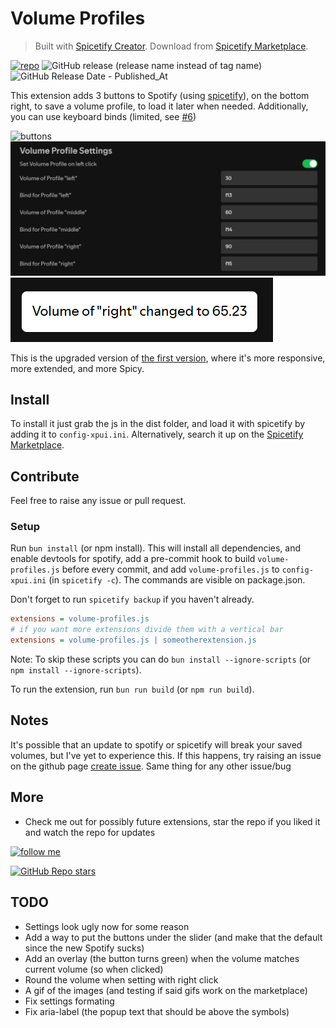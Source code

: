 # Volume Profiles

> Built with [Spicetify Creator](https://github.com/FlafyDev/spicetify-creator). Download from [Spicetify Marketplace](https://github.com/CharlieS1103/spicetify-marketplace).

[![repo](https://img.shields.io/badge/notPlancha/volume--profiles--v2-272829?logo=github)](https://github.com/notPlancha/Volume-Profiles-Spicetify-Extension-v2)
![GitHub release (release name instead of tag name)](https://img.shields.io/github/v/release/notPlancha/volume-profiles-v2)
![GitHub Release Date - Published_At](https://img.shields.io/github/release-date/notPlancha/volume-profiles-v2)

This extension adds 3 buttons to Spotify (using [spicetify](https://github.com/spicetify/spicetify-cli)), on the bottom right, to save a volume profile, to load it later when needed.
Additionally, you can use keyboard binds (limited, see [#6](https://github.com/notPlancha/volume-profiles-v2/issues/6))

![buttons](assets/buttons.png)
![settings](assets/settings.png)
![notification](assets/notification.png)

This is the upgraded version of [the first version](https://github.com/notPlancha/volume-profiles-v1), where it's more responsive, more extended, and more Spicy.



## Install
To install it just grab the js in the dist folder, and load it with spicetify by adding it to `config-xpui.ini`. Alternatively, search it up on the [Spicetify Marketplace](https://github.com/CharlieS1103/spicetify-marketplace). 


## Contribute
Feel free to raise any issue or pull request.

### Setup

Run `bun install` (or npm install). This will install all dependencies, and enable devtools for spotify, add a pre-commit hook to build `volume-profiles.js` before every commit, and add `volume-profiles.js` to `config-xpui.ini` (in `spicetify -c`). The commands are visible on package.json.

Don't forget to run `spicetify backup` if you haven't already.

```ini
extensions = volume-profiles.js
# if you want more extensions divide them with a vertical bar
extensions = volume-profiles.js | someotherextension.js
```

Note: To skip these scripts you can do `bun install --ignore-scripts` (or `npm install --ignore-scripts`).

To run the extension, run `bun run build` (or `npm run build`).

## Notes

It's possible that an update to spotify or spicetify will break your saved volumes, but I've yet to experience this. If this happens, try raising an issue on the github page
[create issue](https://github.com/user/repository/issues/new). Same thing for any other issue/bug

## More

- Check me out for possibly future extensions, star the repo if you liked it and watch the repo for updates

[![follow me](https://img.shields.io/github/followers/notPlancha?style=social)](https://github.com/notPlancha)

[![GitHub Repo stars](https://img.shields.io/github/stars/notPlancha/Volume-Profiles-Spicetify-Extension-v2?style=social)](https://github.com/notPlancha/Volume-Profiles-Spicetify-Extension-v2)

## TODO

* Settings look ugly now for some reason
* Add a way to put the buttons under the slider (and make that the default since the new Spotify sucks)
* Add an overlay (the button turns green) when the volume matches current volume (so when clicked)
* Round the volume when setting with right click
* A gif of the images (and testing if said gifs work on the marketplace)
* Fix settings formating
* Fix aria-label (the popup text that should be above the symbols)
